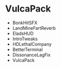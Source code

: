 # VulcaPack

* BonkHitSFX
* LandMineFartReverb
* EladsHUD
* IntroTweaks
* HDLethalCompany
* BetterTerminal
* DissonanceLagFix
* VulcaPack